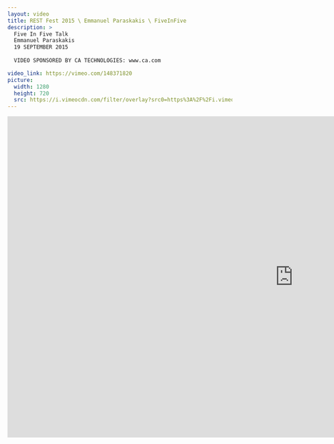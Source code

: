 ```yaml
---
layout: video
title: REST Fest 2015 \ Emmanuel Paraskakis \ FiveInFive
description: >
  Five In Five Talk
  Emmanuel Paraskakis
  19 SEPTEMBER 2015
  
  VIDEO SPONSORED BY CA TECHNOLOGIES: www.ca.com

video_link: https://vimeo.com/148371820
picture:
  width: 1280
  height: 720
  src: https://i.vimeocdn.com/filter/overlay?src0=https%3A%2F%2Fi.vimeocdn.com%2Fvideo%2F547302601_1280x720.jpg&src1=http%3A%2F%2Ff.vimeocdn.com%2Fp%2Fimages%2Fcrawler_play.png
---
```

<iframe src="https://player.vimeo.com/video/148371820?title=0&byline=0&portrait=0&badge=0&autopause=0&player_id=0" width="1280" height="720" frameborder="0" title="REST Fest 2015 \ Emmanuel Paraskakis \ FiveInFive" webkitallowfullscreen mozallowfullscreen allowfullscreen></iframe>
